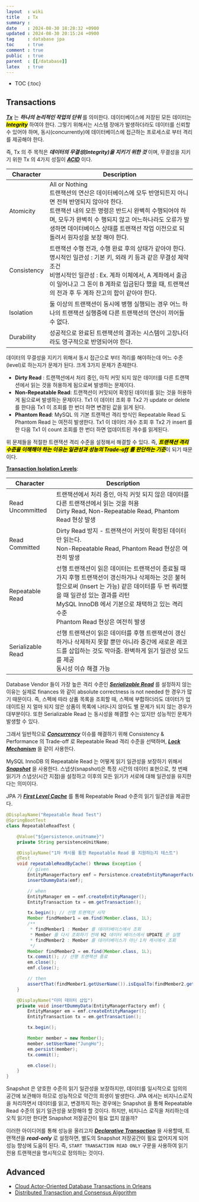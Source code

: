 ```yaml
---
layout  : wiki
title   : Tx
summary : 
date    : 2024-08-30 18:28:32 +0900
updated : 2024-08-30 20:15:24 +0900
tag     : database jpa
toc     : true
comment : true
public  : true
parent  : [[/database]]
latex   : true
---
```

* TOC
{:toc}

## Transactions

___[Tx](https://en.wikipedia.org/wiki/Database_transaction)___ 는 ___하나의 논리적인 작업의 단위___ 를 의미한다.
데이터베이스에 저장된 모든 데이터는 <mark><em><strong>Integrity</strong></em></mark> 하여야 한다. 그렇기 위해서는 시스템 장애가 발생하더라도 데이터를 신뢰할 수 있어야 하며, 동시(concurrently)에 데이터베이스에 접근하는 프로세스로 부터 격리를 제공해야 한다.

즉, Tx 의 주 목적은 ___데이터의 무결성(Integrity)을 지키기 위한 것___ 이며, 무결성을 지키기 위한 Tx 의 4가지 성질이 ___[ACID](https://en.wikipedia.org/wiki/ACID)___ 이다.

| Character | Description                                                                                                                                                                      |
|---------|----------------------------------------------------------------------------------------------------------------------------------------------------------------------------------|
| Atomicity        | All or Nothing <br> 트랜잭션의 연산은 데이터베이스에 모두 반영되든지 아니면 전혀 반영되지 않아야 한다. <br>트랜잭션 내의 모든 명령은 반드시 완벽히 수행되어야 하며, 모두가 완벽히 수 행되지 않고 어느하나라도 오류가 발생하면 데이터베이스 상태를 트랜잭션 작업 이전으로 되돌려서 원자성을 보장 해야 한다. |
| Consistency | 트랜잭션 수행 전과, 수행 완료 후의 상태가 같아야 한다. <br> 명시적인 일관성 : 기본 키, 외래 키 등과 같은 무결성 제약조건 <br> 비명시적인 일관성 : Ex. 계좌 이체에서, A 계좌에서 출금이 일어나고 그 돈이 B 계좌로 입금된다 했을 때, 트랜잭션의 전과 후 두 계좌 잔고의 합이 같아야 한다.
| Isolation | 둘 이상의 트랜잭션이 동시에 병행 실행되는 경우 어느 하나의 트랜잭션 실행중에 다른 트랜잭션의 연산이 끼어들 수 없다. |
| Durability | 성공적으로 완료된 트랜잭션의 결과는 시스템이 고장나더라도 영구적으로 반영되어야 한다. | 

데이터의 무결성을 지키기 위해서 동시 접근으로 부터 격리를 해야하는데 어느 수준(level)로 하는지가 문제가 된다. 크게 3가지 문제가 존재한다.

- __Dirty Read__ : 트랜잭션에서 처리 중인, 아직 커밋 되지 않은 데이터를 다른 트랜잭션에서 읽는 것을 허용하게 됨으로써 발생하는 문제이다.
- __Non-Repeatable Read__: 트랜잭션이 커밋되어 확정된 데이터를 읽는 것을 허용하게 됨으로써 발생하는 문제이다. Tx1 이 데이터 조회 후 Tx2 가 update or delete 를 한다음 Tx1 이 조회를 한 번더 하면 변경된 값을 읽게 된다.
- __Phantom Read__: MySQL 의 기본 트랜잭션 격리 방식인 Repeatable Read 도 Phantom Read 는 여전히 발생한다. Tx1 이 데이터 개수 조회 후 Tx2 가 insert 를 한 다음 Tx1 이 count 조회를 한 번더 하면 업데이트된 개수를 읽게된다.

위 문제들을 적절한 트랜잭션 격리 수준을 설정해서 해결할 수 있다. 즉, <mark><em><strong>트랜잭션 격리 수준을 이해해야 하는 이유는 일관성과 성능의 Trade-off 를 판단하는 기준</strong></em></mark>이 되기 때문이다.

__[Transaction Isolation Levels](https://dev.mysql.com/doc/refman/8.4/en/innodb-transaction-isolation-levels.html)__:

| Character        | Description                                                                                                                                                                      |
|------------------|----------------------------------------------------------------------------------------------------------------------------------------------------------------------------------|
| Read Uncommitted | 트랜잭션에서 처리 중인, 아직 커밋 되지 않은 데이터를 다른 트랜잭션에서 읽는 것을 허용 <br> Dirty Read, Non-Repeatable Read, Phantom Read 현상 발생                                                                       |                                                                   |
| Read Committed   | Dirty Read 방지 - 트랜잭션이 커밋이 확정된 데이터만 읽는다. <br> Non-Repeatable Read, Phantom Read 현상은 여전히 발생                                                                                        |
| Repeatable Read      | 선행 트랜잭션이 읽은 데이터는 트랜잭션이 종료될 때가지 후행 트랜잭션이 갱신하거나 삭제하는 것은 불허함으로써 (Insert 는 가능) 같은 데이터를 두 번 쿼리했을 때 일관성 있는 결과를 리턴 <br> MySQL InnoDB 에서 기본으로 채택하고 있는 격리 수준 <br> Phantom Read 현상은 여전히 발생 |
| Serializable Read       | 선행 트랜잭션이 읽은 데이터를 후행 트랜잭션이 갱신하거나 삭제하지 못할 뿐만 아니라 중간에 새로운 레코드를 삽입하는 것도 막아줌. 완벽하게 읽기 일관성 모드를 제공 <br> 동시성 이슈 해결 가능                                                                    | 

Database Vendor 들이 가장 높은 격리 수준인 ___[Serializable Read](https://baekjungho.github.io/wiki/database/database-serializable-tx/)___ 를 설정하지 않는 이유는 실제로 finances 와 같이 absolute correctness is not needed 한 경우가 많기 때문이다. 즉, 스펙에 따라 상품 목록을 조회할 때, 스펙에 부합하더라도 데이터가 업데이트된 지 얼마 되지 않은 상품이 목록에 나타나지 않아도 별 문제가 되지 않는 경우가 대부분이다. 또한 Serializable Read 는 동시성을 해결할 수는 있지만 성능적인 문제가 발생할 수 있다.

그래서 일반적으로 ___[Concurrency](https://baekjungho.github.io/wiki/spring/spring-concurrency/)___ 이슈를 해결하기 위해 Consistency & Performance 의 Trade-off 로 Repeatable Read 격리 수준을 선택하며, ___[Lock Mechanism](https://baekjungho.github.io/wiki/spring/spring-concurrency-resolve/)___ 을 같이 사용한다.

MySQL InnoDB 의 Repeatable Read 는 어떻게 읽기 일관성을 보장하기 위해서 ___[Snapshot](https://dev.mysql.com/doc/refman/8.4/en/glossary.html#glos_snapshot)___ 을 사용한다. 스냅샷(snapshot)은 특정 시간의 데이터 표현으로, 첫 번째 읽기가 스냅샷(시간 지점)을 설정하고 이후의 모든 읽기가 서로에 대해 일관성을 유지한다는 의미이다.

JPA 가 ___[First Level Cache](https://vladmihalcea.com/jpa-hibernate-first-level-cache/)___ 를 통해 Repeatable Read 수준의 읽기 일관성을 제공한다.

```java
@DisplayName("Repeatable Read Test")
@SpringBootTest
class RepeatableReadTest {

    @Value("${persistence.unitname}")
    private String persistenceUnitName;

    @DisplayName("1차 캐시를 통한 Repeatable Read 를 지원하는지 테스트")
    @Test
    void repeatableReadByCache() throws Exception {
        // given
        EntityManagerFactory emf = Persistence.createEntityManagerFactory(persistenceUnitName);
        insertDummyData(emf);

        // when
        EntityManager em = emf.createEntityManager();
        EntityTransaction tx = em.getTransaction();

        tx.begin(); // 선행 트랜잭션 시작
        Member findMember1 = em.find(Member.class, 1L);
        /**
         * findMember1 : Member 를 데이터베이스에서 조회
         * Member 를 다시 조회하기 전에 H2 데이터 베이스에서 UPDATE 문 실행
         * findMember2 : Member 를 데이터베이스가 아닌 1차 캐시에서 조회
         */
        Member findMember2 = em.find(Member.class, 1L);
        tx.commit(); // 선행 트랜잭션 종료
        em.close();
        emf.close();

        // then
        assertThat(findMember1.getUserName()).isEqualTo(findMember2.getUserName());
    }

    @DisplayName("더미 데이터 삽입")
    private void insertDummyData(EntityManagerFactory emf) {
        EntityManager em = emf.createEntityManager();
        EntityTransaction tx = em.getTransaction();

        tx.begin();

        Member member = new Member();
        member.setUserName("JungHo");
        em.persist(member);
        tx.commit();

        em.close();
    }
}
```

Snapshot 은 양호한 수준의 읽기 일관성을 보장하지만, 데이터를 일시적으로 임의의 공간에 보관해야 하므로 성능적으로 약간의 희생이 발생한다.
JPA 에서는 비지니스로직을 처리하면서 데이터를 읽고, 변경까지 하는 경우에는 Snapshot 을 통해 Repeatable Read 수준의 읽기 일관성을 보장해야 할 것이다. 하지만, 비지니스 로직을 처리하는데 오직 읽기만 한다면 Snapshot 저장공간이 필요 없지 않을까?

이러한 아이디어를 통해 성능을 올리고자 ___[Declarative Transaction](https://baekjungho.github.io/wiki/spring/spring-declarative-transaction/)___ 을 사용할때, 트랜잭션을 ___read-only___ 로 설정하면, 별도의 Snapshot 저장공간이 필요 없어지게 되어 성능 향상에 도움이 된다. 즉, `START TRANSACTION READ ONLY` 구문을 사용하여 읽기 전용 트랜잭션을 명시적으로 정의하는 것이다.

## Advanced 

- [Cloud Actor-Oriented Database Transactions in Orleans](https://www.vldb.org/pvldb/vol17/p3720-eldeeb.pdf)
- [Distributed Transaction and Consensus Algorithm](https://baekjungho.github.io/wiki/msa/msa-xa/)